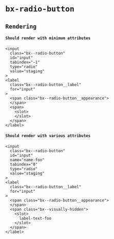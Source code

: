 # `bx-radio-button`

## `Rendering`

####   `Should render with minimum attributes`

```
<input
  class="bx--radio-button"
  id="input"
  tabindex="-1"
  type="radio"
  value="staging"
>
<label
  class="bx--radio-button__label"
  for="input"
>
  <span class="bx--radio-button__appearance">
  </span>
  <span>
    <slot>
    </slot>
  </span>
</label>

```

####   `Should render with various attributes`

```
<input
  class="bx--radio-button"
  id="input"
  name="name-foo"
  tabindex="0"
  type="radio"
  value="staging"
>
<label
  class="bx--radio-button__label"
  for="input"
>
  <span class="bx--radio-button__appearance">
  </span>
  <span class="bx--visually-hidden">
    <slot>
      label-text-foo
    </slot>
  </span>
</label>

```

